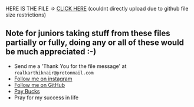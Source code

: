 HERE IS THE FILE => [CLICK HERE](https://www.mediafire.com/file/j5eq1ktg2dili5o/Karthik_Nair_Web_Tech_Practical_File_1.docx/file)
(couldnt directly upload due to github file size restrictions)

## Note for juniors taking stuff from these files partially or fully, doing any or all of these would be much appreciated :-)

- Send me a 'Thank You for the file message' at `realkarthiknair@protonmail.com`
- [Follow me on instagram](https://instagr.am/karthiknair.sh)
- [Follow me on GitHub](https://github.com/realKarthikNair)
- [Pay Bucks](https://coindrop.to/realkarthiknair)
- Pray for my success in life

